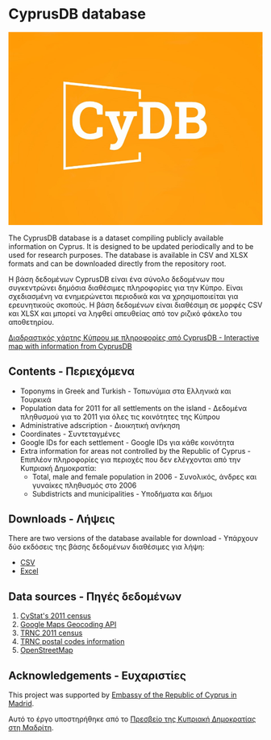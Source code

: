 # CyprusDB database 

<center> <img src= https://raw.githubusercontent.com/jgchaparro/CyprusDB/main/imgs/CyprusDB%20logo.jpeg ></img></center>


The CyprusDB database is a dataset compiling publicly available information on Cyprus. It is designed to be updated periodically and to be used for research purposes. The database is available in CSV and XLSX formats and can be downloaded directly from the repository root.

Η βάση δεδομένων CyprusDB είναι ένα σύνολο δεδομένων που συγκεντρώνει δημόσια διαθέσιμες πληροφορίες για την Κύπρο. Είναι σχεδιασμένη να ενημερώνεται περιοδικά και να χρησιμοποιείται για ερευνητικούς σκοπούς. Η βάση δεδομένων είναι διαθέσιμη σε μορφές CSV και XLSX και μπορεί να ληφθεί απευθείας από τον ριζικό φάκελο του αποθετηρίου.

[Διαδραστικός χάρτης Κύπρου με πληροφορίες από CyprusDB - Interactive map with information from CyprusDB](https://public.tableau.com/app/profile/jgchaparro/viz/ToponymmapofCyprus/Toponymdashboard)

## Contents - Περιεχόμενα

* Toponyms in Greek and Turkish - Τοπωνύμια στα Ελληνικά και Τουρκικά
* Population data for 2011 for all settlements on the island - Δεδομένα πληθυσμού για το 2011 για όλες τις κοινότητες της Κύπρου
* Administrative adscription - Διοικητική ανήκηση
* Coordinates - Συντεταγμένες
* Google IDs for each settlement - Google IDs για κάθε κοινότητα
* Extra information for areas not controlled by the Republic of Cyprus - Επιπλέον πληροφορίες για περιοχές που δεν ελέγχονται από την Κυπριακή Δημοκρατία:
  * Total, male and female population in 2006 - Συνολικός, άνδρες και γυναίκες πληθυσμός στο 2006
  * Subdistricts and municipalities - Υποδήματα και δήμοι


## Downloads - Λήψεις

There are two versions of the database available for download - Υπάρχουν δύο εκδόσεις της βάσης δεδομένων διαθέσιμες για λήψη:

* [CSV](https://github.com/jgchaparro/CyprusDB/blob/main/CyprusDB.csv)
* [Excel](https://github.com/jgchaparro/CyprusDB/blob/main/CyprusDB.xlsx)


## Data sources - Πηγές δεδομένων

1) [CyStat's 2011 census](https://www.data.gov.cy/dataset/%CF%80%CE%BB%CE%B7%CE%B8%CF%85%CF%83%CE%BC%CF%8C%CF%82-%CE%BA%CE%B1%CF%84%CE%AC-%CF%84%CF%8C%CF%80%CE%BF-%CE%B4%CE%B9%CE%B1%CE%BC%CE%BF%CE%BD%CE%AE%CF%82-%CE%B1%CF%80%CE%BF%CE%B3%CF%81%CE%B1%CF%86%CE%AE-%CF%80%CE%BB%CE%B7%CE%B8%CF%85%CF%83%CE%BC%CE%BF%CF%8D-2011)
2) [Google Maps Geocoding API](https://developers.google.com/maps/documentation/geocoding/overview?hl=en-419)
3) [TRNC 2011 census](https://www.ktoeos.org/wp-content/uploads/2013/08/nufus_ikinci_.pdf)
4) [TRNC postal codes information](https://web.archive.org/web/20181024005008/http://posta.gov.ct.tr/LinkClick.aspx?fileticket=8SyyJ3rwqeI=&tabid=8099&language=en-US)
5) [OpenStreetMap](https://www.openstreetmap.org/)

## Acknowledgements - Ευχαριστίες

This project was supported by [Embassy of the Republic of Cyprus in Madrid](http://www.mfa.gov.cy/mfa/Embassies/Embassy_Madrid.nsf/index_en/www.comeshipping.com.cy).

Αυτό το έργο υποστηρήθηκε από το [Πρεσβείο της Κυπριακή Δημοκρατίας στη Μαδρίτη](http://www.mfa.gov.cy/mfa/Embassies/Embassy_Madrid.nsf/index_en/www.comeshipping.com.cy).
